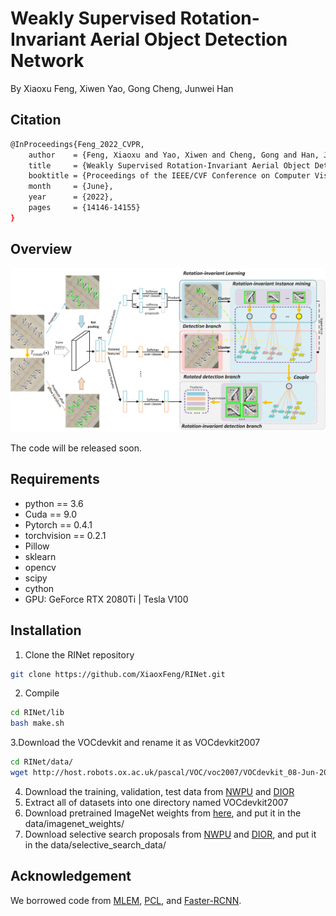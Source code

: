 # Weakly Supervised Rotation-Invariant Aerial Object Detection Network
By Xiaoxu Feng, Xiwen Yao, Gong Cheng, Junwei Han
## Citation
```bash
@InProceedings{Feng_2022_CVPR,
    author    = {Feng, Xiaoxu and Yao, Xiwen and Cheng, Gong and Han, Junwei},
    title     = {Weakly Supervised Rotation-Invariant Aerial Object Detection Network},
    booktitle = {Proceedings of the IEEE/CVF Conference on Computer Vision and Pattern Recognition (CVPR)},
    month     = {June},
    year      = {2022},
    pages     = {14146-14155}
}
```
## Overview
![Overview](https://github.com/XiaoxFeng/RINet/blob/main/Overview.jpg)

The code will be released soon.
## Requirements
* python == 3.6 <br>
* Cuda == 9.0 <br>
* Pytorch == 0.4.1 <br>
* torchvision == 0.2.1 <br>
* Pillow <br>
* sklearn <br>
* opencv <br>
* scipy <br>
* cython <br>
* GPU: GeForce RTX 2080Ti | Tesla V100
## Installation
1. Clone the RINet repository
```bash
git clone https://github.com/XiaoxFeng/RINet.git
``` 
2. Compile
```bash
cd RINet/lib
bash make.sh
```
3.Download the VOCdevkit and rename it as VOCdevkit2007
```bash
cd RINet/data/
wget http://host.robots.ox.ac.uk/pascal/VOC/voc2007/VOCdevkit_08-Jun-2007.tar
```
4. Download the training, validation, test data from [NWPU](https://onedrive.live.com/?authkey=%21ADaUNysmiFRH4eE&cid=5C5E061130630A68&id=5C5E061130630A68%21115&parId=5C5E061130630A68%21113&action=locate) and [DIOR](https://drive.google.com/drive/folders/1UdlgHk49iu6WpcJ5467iT-UqNPpx__CC)
5. Extract all of datasets into one directory named VOCdevkit2007
6. Download pretrained ImageNet weights from [here](https://drive.google.com/drive/folders/0B1_fAEgxdnvJSmF3YUlZcHFqWTQ), and put it in the data/imagenet_weights/
7. Download selective search proposals from [NWPU](https://drive.google.com/file/d/1VnmUDPomgTgmHvH3CemFOIWTLuVR5f-t/view?usp=sharing) and [DIOR](https://drive.google.com/file/d/1wbivkAxqBQB4vAX0APmVzIOhuawHpsPV/view?usp=sharing), and put it in the data/selective_search_data/
## Acknowledgement
We borrowed code from [MLEM](https://github.com/vasgaowei/pytorch_MELM), [PCL](https://github.com/ppengtang/pcl.pytorch), and [Faster-RCNN](https://github.com/jwyang/faster-rcnn.pytorch).

